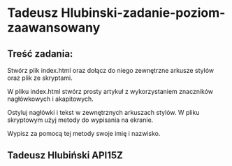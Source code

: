 # Tadeusz Hlubinski-zadanie-poziom-zaawansowany

## Treść zadania:
Stwórz plik index.html oraz dołącz do niego zewnętrzne arkusze stylów oraz plik ze skryptami.

W pliku index.html stwórz prosty artykuł z wykorzystaniem znaczników nagłówkowych i akapitowych.

Ostyluj nagłówki i tekst w zewnętrznych arkuszach stylów. W pliku skryptowym użyj metody do wypisania na ekranie.

Wypisz za pomocą tej metody swoje imię i nazwisko.

## Tadeusz Hlubiński API15Z

